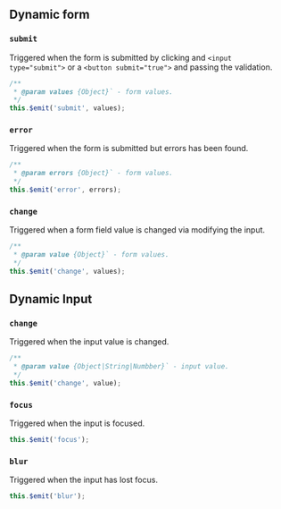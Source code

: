 ## Dynamic form

### `submit`

Triggered when the form is submitted by clicking and `<input type="submit">` or a `<button submit="true">` and passing the validation.

```javascript
/**
 * @param values {Object}` - form values.
 */
this.$emit('submit', values);
```

### `error`

Triggered when the form is submitted but errors has been found.

```javascript
/**
 * @param errors {Object}` - form values.
 */
this.$emit('error', errors);
```

### `change`

Triggered when a form field value is changed via modifying the input.

```javascript
/**
 * @param value {Object}` - form values.
 */
this.$emit('change', values);
```

## Dynamic Input

### `change`

Triggered when the input value is changed.

```javascript
/**
 * @param value {Object|String|Numbber}` - input value.
 */
this.$emit('change', value);
```

### `focus`

Triggered when the input is focused.

```javascript
this.$emit('focus');
```

### `blur`

Triggered when the input has lost focus.

```javascript
this.$emit('blur');
```
